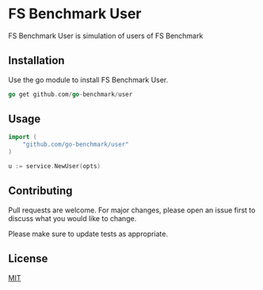 # FS Benchmark User 

FS Benchmark User is simulation of users of FS Benchmark

## Installation

Use the go module to install FS Benchmark User.

```go
go get github.com/go-benchmark/user
```

## Usage

```go
import (
    "github.com/go-benchmark/user"
)

u := service.NewUser(opts)

```

## Contributing
Pull requests are welcome. For major changes, please open an issue first to discuss what you would like to change.

Please make sure to update tests as appropriate.

## License
[MIT](https://choosealicense.com/licenses/mit/)